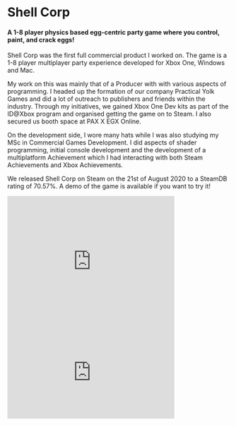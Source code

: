 # Shell Corp

#### A 1-8 player physics based egg-centric party game where you control, paint, and crack eggs!

Shell Corp was the first full commercial product I worked on. The game is a 1-8 player multiplayer party experience developed for Xbox One, Windows and Mac.

My work on this was mainly that of a Producer with with various aspects of programming. I headed up the formation of our company Practical Yolk Games and did a lot of outreach to publishers and friends within the industry. Through my initiatives, we gained Xbox One Dev kits as part of the ID@Xbox program and organised getting the game on to Steam. I also secured us booth space at PAX X EGX Online.

On the development side, I wore many hats while I was also studying my MSc in Commercial Games Development. I did aspects of shader programming, initial console development and the development of a multiplatform Achievement which I had interacting with both Steam Achievements and Xbox Achievements.

We released Shell Corp on Steam on the 21st of August 2020 to a SteamDB rating of 70.57%. A demo of the game is available if you want to try it!

<iframe width="75%" height="315" src="https://www.youtube.com/embed/fODGfsvjzA4?si=YnT2vRqUCRYUJdjK" title="YouTube video player" frameborder="0" allow="accelerometer; autoplay; clipboard-write; encrypted-media; gyroscope; picture-in-picture; web-share" referrerpolicy="strict-origin-when-cross-origin" allowfullscreen></iframe>

<iframe src="https://store.steampowered.com/widget/1240370/" frameborder="0" width="75%" height="190"></iframe>